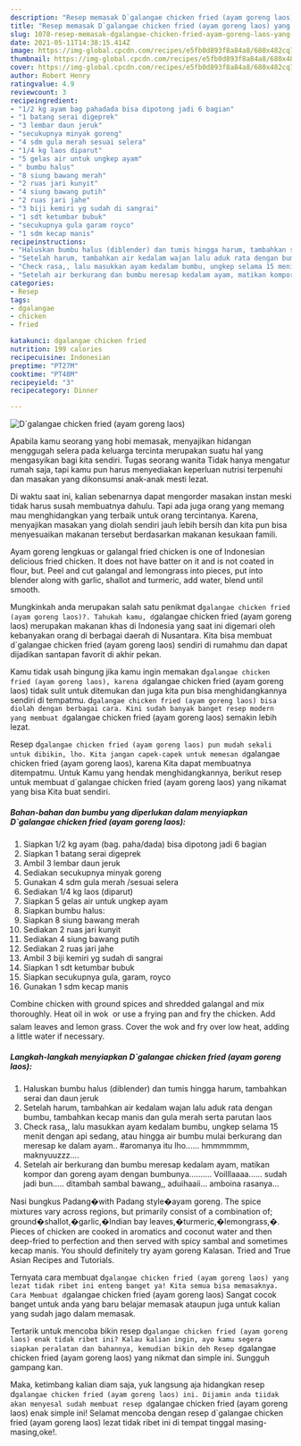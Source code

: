 ```yaml
---
description: "Resep memasak D`galangae chicken fried (ayam goreng laos) yang sedap dan Mudah Dibuat"
title: "Resep memasak D`galangae chicken fried (ayam goreng laos) yang sedap dan Mudah Dibuat"
slug: 1078-resep-memasak-dgalangae-chicken-fried-ayam-goreng-laos-yang-sedap-dan-mudah-dibuat
date: 2021-05-11T14:38:15.414Z
image: https://img-global.cpcdn.com/recipes/e5fb0d893f8a84a8/680x482cq70/dgalangae-chicken-fried-ayam-goreng-laos-foto-resep-utama.jpg
thumbnail: https://img-global.cpcdn.com/recipes/e5fb0d893f8a84a8/680x482cq70/dgalangae-chicken-fried-ayam-goreng-laos-foto-resep-utama.jpg
cover: https://img-global.cpcdn.com/recipes/e5fb0d893f8a84a8/680x482cq70/dgalangae-chicken-fried-ayam-goreng-laos-foto-resep-utama.jpg
author: Robert Henry
ratingvalue: 4.9
reviewcount: 3
recipeingredient:
- "1/2 kg ayam bag pahadada bisa dipotong jadi 6 bagian"
- "1 batang serai digeprek"
- "3 lembar daun jeruk"
- "secukupnya minyak goreng"
- "4 sdm gula merah sesuai selera"
- "1/4 kg laos diparut"
- "5 gelas air untuk ungkep ayam"
- " bumbu halus"
- "8 siung bawang merah"
- "2 ruas jari kunyit"
- "4 siung bawang putih"
- "2 ruas jari jahe"
- "3 biji kemiri yg sudah di sangrai"
- "1 sdt ketumbar bubuk"
- "secukupnya gula garam royco"
- "1 sdm kecap manis"
recipeinstructions:
- "Haluskan bumbu halus (diblender) dan tumis hingga harum, tambahkan serai dan daun jeruk"
- "Setelah harum, tambahkan air kedalam wajan lalu aduk rata dengan bumbu, tambahkan kecap manis dan gula merah serta parutan laos"
- "Check rasa,, lalu masukkan ayam kedalam bumbu, ungkep selama 15 menit dengan api sedang, atau hingga air bumbu mulai berkurang dan meresap ke dalam ayam.. #aromanya itu lho...... hmmmmmm, maknyuuzzz...."
- "Setelah air berkurang dan bumbu meresap kedalam ayam, matikan kompor dan goreng ayam dengan bumbunya.......... Voilllaaaa...... sudah jadi bun..... ditambah sambal bawang,, aduihaaii... amboina rasanya..."
categories:
- Resep
tags:
- dgalangae
- chicken
- fried

katakunci: dgalangae chicken fried 
nutrition: 199 calories
recipecuisine: Indonesian
preptime: "PT27M"
cooktime: "PT48M"
recipeyield: "3"
recipecategory: Dinner

---
```



![D`galangae chicken fried (ayam goreng laos)](https://img-global.cpcdn.com/recipes/e5fb0d893f8a84a8/680x482cq70/dgalangae-chicken-fried-ayam-goreng-laos-foto-resep-utama.jpg)

Apabila kamu seorang yang hobi memasak, menyajikan hidangan menggugah selera pada keluarga tercinta merupakan suatu hal yang mengasyikan bagi kita sendiri. Tugas seorang  wanita Tidak hanya mengatur rumah saja, tapi kamu pun harus menyediakan keperluan nutrisi terpenuhi dan masakan yang dikonsumsi anak-anak mesti lezat.

Di waktu  saat ini, kalian sebenarnya dapat mengorder masakan instan meski tidak harus susah membuatnya dahulu. Tapi ada juga orang yang memang mau menghidangkan yang terbaik untuk orang tercintanya. Karena, menyajikan masakan yang diolah sendiri jauh lebih bersih dan kita pun bisa menyesuaikan makanan tersebut berdasarkan makanan kesukaan famili. 

Ayam goreng lengkuas or galangal fried chicken is one of Indonesian delicious fried chicken. It does not have batter on it and is not coated in flour, but. Peel and cut galangal and lemongrass into pieces, put into blender along with garlic, shallot and turmeric, add water, blend until smooth.

Mungkinkah anda merupakan salah satu penikmat d`galangae chicken fried (ayam goreng laos)?. Tahukah kamu, d`galangae chicken fried (ayam goreng laos) merupakan makanan khas di Indonesia yang saat ini digemari oleh kebanyakan orang di berbagai daerah di Nusantara. Kita bisa membuat d`galangae chicken fried (ayam goreng laos) sendiri di rumahmu dan dapat dijadikan santapan favorit di akhir pekan.

Kamu tidak usah bingung jika kamu ingin memakan d`galangae chicken fried (ayam goreng laos), karena d`galangae chicken fried (ayam goreng laos) tidak sulit untuk ditemukan dan juga kita pun bisa menghidangkannya sendiri di tempatmu. d`galangae chicken fried (ayam goreng laos) bisa diolah dengan berbagai cara. Kini sudah banyak banget resep modern yang membuat d`galangae chicken fried (ayam goreng laos) semakin lebih lezat.

Resep d`galangae chicken fried (ayam goreng laos) pun mudah sekali untuk dibikin, lho. Kita jangan capek-capek untuk memesan d`galangae chicken fried (ayam goreng laos), karena Kita dapat membuatnya ditempatmu. Untuk Kamu yang hendak menghidangkannya, berikut resep untuk membuat d`galangae chicken fried (ayam goreng laos) yang nikamat yang bisa Kita buat sendiri.

<!--inarticleads1-->

##### Bahan-bahan dan bumbu yang diperlukan dalam menyiapkan D`galangae chicken fried (ayam goreng laos):

1. Siapkan 1/2 kg ayam (bag. paha/dada) bisa dipotong jadi 6 bagian
1. Siapkan 1 batang serai digeprek
1. Ambil 3 lembar daun jeruk
1. Sediakan secukupnya minyak goreng
1. Gunakan 4 sdm gula merah /sesuai selera
1. Sediakan 1/4 kg laos (diparut)
1. Siapkan 5 gelas air untuk ungkep ayam
1. Siapkan  bumbu halus:
1. Siapkan 8 siung bawang merah
1. Sediakan 2 ruas jari kunyit
1. Sediakan 4 siung bawang putih
1. Sediakan 2 ruas jari jahe
1. Ambil 3 biji kemiri yg sudah di sangrai
1. Siapkan 1 sdt ketumbar bubuk
1. Siapkan secukupnya gula, garam, royco
1. Gunakan 1 sdm kecap manis


Combine chicken with ground spices and shredded galangal and mix thoroughly. Heat oil in wok  or use a frying pan and fry the chicken. Add salam leaves and lemon grass. Cover the wok and fry over low heat, adding a little water if necessary. 

<!--inarticleads2-->

##### Langkah-langkah menyiapkan D`galangae chicken fried (ayam goreng laos):

1. Haluskan bumbu halus (diblender) dan tumis hingga harum, tambahkan serai dan daun jeruk
1. Setelah harum, tambahkan air kedalam wajan lalu aduk rata dengan bumbu, tambahkan kecap manis dan gula merah serta parutan laos
1. Check rasa,, lalu masukkan ayam kedalam bumbu, ungkep selama 15 menit dengan api sedang, atau hingga air bumbu mulai berkurang dan meresap ke dalam ayam.. #aromanya itu lho...... hmmmmmm, maknyuuzzz....
1. Setelah air berkurang dan bumbu meresap kedalam ayam, matikan kompor dan goreng ayam dengan bumbunya.......... Voilllaaaa...... sudah jadi bun..... ditambah sambal bawang,, aduihaaii... amboina rasanya...


Nasi bungkus Padang�with Padang style�ayam goreng. The spice mixtures vary across regions, but primarily consist of a combination of; ground�shallot,�garlic,�Indian bay leaves,�turmeric,�lemongrass,�. Pieces of chicken are cooked in aromatics and coconut water and then deep-fried to perfection and then served with spicy sambal and sometimes kecap manis. You should definitely try ayam goreng Kalasan. Tried and True Asian Recipes and Tutorials. 

Ternyata cara membuat d`galangae chicken fried (ayam goreng laos) yang lezat tidak ribet ini enteng banget ya! Kita semua bisa memasaknya. Cara Membuat d`galangae chicken fried (ayam goreng laos) Sangat cocok banget untuk anda yang baru belajar memasak ataupun juga untuk kalian yang sudah jago dalam memasak.

Tertarik untuk mencoba bikin resep d`galangae chicken fried (ayam goreng laos) enak tidak ribet ini? Kalau kalian ingin, ayo kamu segera siapkan peralatan dan bahannya, kemudian bikin deh Resep d`galangae chicken fried (ayam goreng laos) yang nikmat dan simple ini. Sungguh gampang kan. 

Maka, ketimbang kalian diam saja, yuk langsung aja hidangkan resep d`galangae chicken fried (ayam goreng laos) ini. Dijamin anda tiidak akan menyesal sudah membuat resep d`galangae chicken fried (ayam goreng laos) enak simple ini! Selamat mencoba dengan resep d`galangae chicken fried (ayam goreng laos) lezat tidak ribet ini di tempat tinggal masing-masing,oke!.

